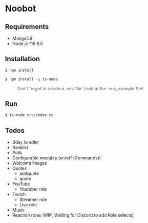 # Noobot

## Requirements

-   MongoDB
-   Node.js ^16.9.0

## Installation

```bash
$ npm install
```

```bash
$ npm install -g ts-node
```

> Don't forget to create a .env file!
> Look at the .env_example file!

## Run

```bash
$ ts-node src/index.ts
```

## Todos

-   Bday handler
-   Ranklist
-   Polls
-   Configurable modules (on/off (Commands))
-   Welcome images
-   Quotes
    -   addquote
    -   quote
-   YouTube
    -   Youtuber role
-   Twitch
    -   Streamer role
    -   Live role
-   Music
-   Reaction roles (WIP, Waiting for Discord to add Role selects)
